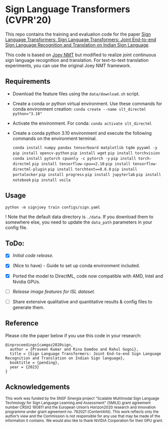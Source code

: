 # Sign Language Transformers (CVPR'20)

This repo contains the training and evaluation code for the paper [Sign Language Transformers: Sign Language Transformers: Joint End-to-end Sign Language Recognition and Translation on Indian Sign Language](pending_link). 

This code is based on [Joey NMT](https://github.com/joeynmt/joeynmt) but modified to realize joint continuous sign language recognition and translation. For text-to-text translation experiments, you can use the original Joey NMT framework.
 
## Requirements
* Download the feature files using the `data/download.sh` script.

* Create a conda or python virtual environment. Use these commands for conda environment creation:
    `conda create --name slt_directml python="3.10"`

* Activate the environment. For conda:
    `conda activate slt_directml`

* Create a conda python 3.10 environment and execute the following commands on the environment terminal.

    `conda install numpy pandas tensorboard matplotlib tqdm pyyaml -y`
    `pip install opencv-python`
    `pip install wget`
    `pip install torchvision`
    `conda install pytorch cpuonly -c pytorch -y`
    `pip install torch-directml`
    `pip install tensorflow-cpu==2.10`
    `pip install tensorflow-directml-plugin`
    `pip install torchtext==0.6.0`
    `pip install portalocker`
    `pip install progress`
    `pip install jupyterlab`
    `pip install notebook`
    `pip install voila`

## Usage

  `python -m signjoey train configs/sign.yaml` 

! Note that the default data directory is `./data`. If you download them to somewhere else, you need to update the `data_path` parameters in your config file.   
## ToDo:

- [X] *Initial code release.*
- [X] (Nice to have) - Guide to set up conda environment included.
- [X] Ported the model to DirectML, code now compatible with AMD, Intel and Nvidia GPUs.
- [ ] *Release image features for ISL dataset.*
- [ ] Share extensive qualitative and quantitative results & config files to generate them.


## Reference

Please cite the paper below if you use this code in your research:

    @inproceedings{camgoz2020sign,
      author = {Praveen Kumar and Rina Damdoo and Rahul Gogoi},
      title = {Sign Language Transformers: Joint End-to-end Sign Language Recognition and Translation on Indian Sign language},
      booktitle = {pending},
      year = {2023}
    }

## Acknowledgements
<sub>This work was funded by the SNSF Sinergia project "Scalable Multimodal Sign Language Technology for Sign Language Learning and Assessment" (SMILE) grant agreement number CRSII2 160811 and the European Union’s Horizon2020 research and innovation programme under grant agreement no. 762021 (Content4All). This work reflects only the author’s view and the Commission is not responsible for any use that may be made of the information it contains. We would also like to thank NVIDIA Corporation for their GPU grant. </sub>

